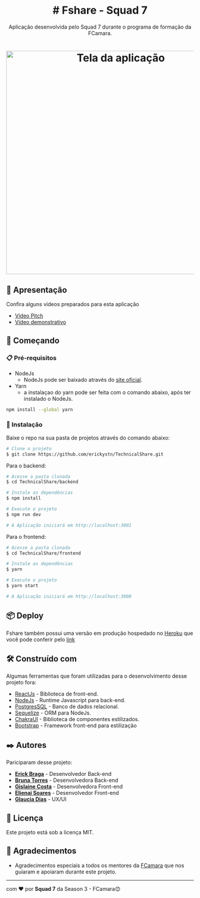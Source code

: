 
<h1 align="center"># Fshare - Squad 7</h1>

<p align="center">Aplicação desenvolvida pelo Squad 7 durante o programa de formação da FCamara.</p>

<h1 align="center">
 <img alt="Tela da aplicação" src="https://github.com/erickystn/TechnicalShare/blob/main/.github/fshare.png?raw=true" width = "600px" />
 </h1>

## 🎥 Apresentação
<p align="left">Confira alguns vídeos preparados para esta aplicação</p>

- [Vídeo Pitch](https://youtu.be/99XvuKPWrVc)
- [Vídeo demonstrativo](https://youtu.be/sP98huacezA)

## 🚀 Começando

### 📋 Pré-requisitos

- NodeJs
	- NodeJs pode ser baixado através do [site oficial](https://nodejs.org/en/).
- Yarn
	- a instalaçao do yarn pode ser feita com o comando abaixo, após ter instalado o NodeJs. 
```bash
npm install --global yarn
```

### 🔧 Instalação

Baixe o repo na sua pasta de projetos através do comando abaixo:
```bash
# Clone o projeto
$ git clone https://github.com/erickystn/TechnicalShare.git
```

Para o backend:

```bash
# Acesse a pasta clonada
$ cd TechnicalShare/backend

# Instale as dependências
$ npm install

# Execute o projeto
$ npm run dev

# A Aplicação iniciará em http://localhost:3001
```

Para o frontend:
```bash
# Acesse a pasta clonada
$ cd TechnicalShare/frontend

# Instale as dependências
$ yarn

# Execute o projeto
$ yarn start

# A Aplicação iniciará em http://localhost:3000
```

## 📦 Deploy
Fshare também possui uma versão em produção hospedado no [Heroku](http://heroku.com/) que você pode conferir pelo [link](https://fshare-front.herokuapp.com)


## 🛠️ Construído com

Algumas ferramentas que foram utilizadas para o desenvolvimento desse projeto fora: 

* [ReactJs](https://reactjs.org) - Biblioteca de front-end.
* [NodeJs](https://nodejs.org/en/) - Runtime Javascript para back-end.
* [PostgresSQL](https://www.postgresql.org) - Banco de dados relacional.
* [Sequelize](https://sequelize.org) - ORM para NodeJs.
* [ChakraUI](https://chakra-ui.com) - Biblioteca de componentes estilizados.
* [Bootstrap](https://react-bootstrap.github.io) - Framework front-end para estilização
 
## ✒️ Autores

Pariciparam desse projeto:
- [**Erick Braga**](https://github.com/erickystn) - Desenvolvedor Back-end
- [**Bruna Torres**](https://github.com/bruninhaltorres) - Desenvolvedora Back-end
- [**Gislaine Costa**](https://github.com/gih-costa) - Desenvolvedora Front-end
- [**Elienai Soares**](https://github.com/NaySoares) - Desenvolvedor Front-end
- [**Glaucia Dias**](https://www.linkedin.com/in/glaucia-dias-ux/) - UX/UI


## 📄 Licença

Este projeto está sob a licença MIT.

## 🎁 Agradecimentos

* Agradecimentos especiais a todos os mentores da [FCamara](https://www.fcamara.com.br) que nos guiaram e apoiaram durante este projeto.


---
com ❤️ por **Squad 7** da Season 3 - FCamara😊

